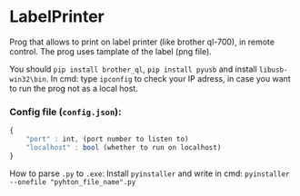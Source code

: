 # LabelPrinter
Prog that allows to print on label printer (like brother ql-700), in remote control.
The prog uses tamplate of the label (png file).


You should `pip install brother_ql`, `pip install pyusb` and  install `libusb-win32\bin`.
In cmd: type `ipconfig` to check your IP adress, in case you want to run the prog not as a local host.

### Config file (`config.json`):
```javascript
{
    "port" : int, (port number to listen to)
    "localhost" : bool (whether to run on localhost)
}
```


How to parse `.py` to `.exe`:
 Install `pyinstaller` and write in cmd: `pyinstaller --onefile "pyhton_file_name".py`

